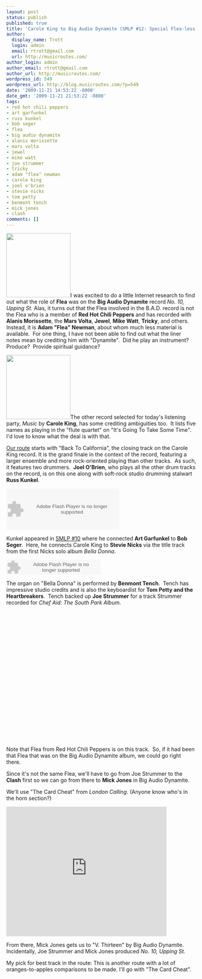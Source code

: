```yaml
---
layout: post
status: publish
published: true
title: 'Carole King to Big Audio Dynamite (SMLP #12: Special Flea-less Edition)'
author:
  display_name: Trott
  login: admin
  email: rtrott@gmail.com
  url: http://musicroutes.com/
author_login: admin
author_email: rtrott@gmail.com
author_url: http://musicroutes.com/
wordpress_id: 549
wordpress_url: http://blog.musicroutes.com/?p=549
date: '2009-11-21 14:53:22 -0800'
date_gmt: '2009-11-21 21:53:22 -0800'
tags:
- red hot chili peppers
- art garfunkel
- russ kunkel
- bob seger
- flea
- big audio dynamite
- alanis morissette
- mars volta
- jewel
- mike watt
- joe strummer
- tricky
- adam "flea" newman
- carole king
- joel o'brien
- stevie nicks
- tom petty
- benmont tench
- mick jones
- clash
comments: []
---
```

<p><img class="alignright" src="http://image.listen.com/img/170x170/1/1/2/2/1292211_170x170.jpg" alt="" width="170" height="170" />I was excited to do a little Internet research to find out what the role of <strong>Flea</strong> was on the <strong>Big Audio Dynamite</strong> record <em>No. 10, Upping St.</em> Alas, it turns out that the Flea involved in the B.A.D. record is not the Flea who is a member of <strong>Red Hot Chili Peppers</strong> and has recorded with <strong>Alanis Morissette</strong>, the <strong>Mars Volta</strong>, <strong>Jewel</strong>, <strong>Mike Watt</strong>, <strong>Tricky</strong>, and others. Instead, it is <strong>Adam "Flea" Newman</strong>, about whom much less material is available.  For one thing, I have not been able to find out what the liner notes mean by crediting him with "Dynamite".  Did he play an instrument?  Produce?  Provide spiritual guidance?</p>
<p><img class="alignright" src="http://image.listen.com/img/170x170/5/5/2/2/1412255_170x170.jpg" alt="" width="170" height="170" />The other record selected for today's listening party, <em>Music</em> by <strong>Carole King</strong>, has some crediting ambiguities too.  It lists five names as playing in the "flute quartet" on "It's Going To Take Some Time".  I'd love to know what the deal is with that.</p>
<p><a href="http://musicroutes.com/route.php?route=74303f9307fdc693a7c043a3584654d4" target="_blank">Our route</a> starts with "Back To California", the closing track on the Carole King record. It is the grand finale in the context of the record, featuring a larger ensemble and more rock-oriented playing than other tracks.  As such, it features two drummers.  <strong>Joel O'Brien</strong>, who plays all the other drum tracks on the record, is on this one along with soft-rock studio drumming stalwart <strong>Russ Kunkel</strong>.</p>
<div style="width:300px;"><object width="300" height="110"><param name="movie" value="http://media.imeem.com/m/YRR9D8U8tp/aus=false/"></param><param name="wmode" value="transparent"></param><embed src="http://media.imeem.com/m/YRR9D8U8tp/aus=false/" type="application/x-shockwave-flash" width="300" height="110" wmode="transparent"></embed></object></div>
<p>Kunkel appeared in <a href="http://blog.musicroutes.com/?p=536" target="_blank">SMLP #10</a> where he connected <strong>Art Garfunkel</strong> to <strong>Bob Seger</strong>.  Here, he connects Carole King to <strong>Stevie Nicks</strong> via the title track from the first Nicks solo album <em>Bella Donna</em>.</p>
<p><object classid="clsid:d27cdb6e-ae6d-11cf-96b8-444553540000" width="250" height="40" codebase="http://download.macromedia.com/pub/shockwave/cabs/flash/swflash.cab#version=6,0,40,0"><param name="wmode" value="window" /><param name="allowScriptAccess" value="always" /><param name="flashvars" value="hostname=cowbell.grooveshark.com&amp;widgetID=16649228&amp;style=metal&amp;p=0" /><param name="src" value="http://listen.grooveshark.com/songWidget.swf" /><embed type="application/x-shockwave-flash" width="250" height="40" src="http://listen.grooveshark.com/songWidget.swf" flashvars="hostname=cowbell.grooveshark.com&amp;widgetID=16649228&amp;style=metal&amp;p=0" allowscriptaccess="always" wmode="window"></embed></object></p>
<p>The organ on "Bella Donna" is performed by <strong>Benmont Tench</strong>.  Tench has impressive studio credits and is also the keyboardist for <strong>Tom Petty and the Heartbreakers</strong>.  Tench backed up <strong>Joe Strummer</strong> for a track Strummer recorded for <em>Chef Aid: The South Park Album</em>.</p>
<p><object classid="clsid:d27cdb6e-ae6d-11cf-96b8-444553540000" width="425" height="344" codebase="http://download.macromedia.com/pub/shockwave/cabs/flash/swflash.cab#version=6,0,40,0"><param name="allowFullScreen" value="true" /><param name="allowscriptaccess" value="always" /><param name="src" value="http://www.youtube.com/v/utM0pI_oclg&amp;hl=en_US&amp;fs=1&amp;" /><param name="allowfullscreen" value="true" /><embed type="application/x-shockwave-flash" width="425" height="344" src="http://www.youtube.com/v/utM0pI_oclg&amp;hl=en_US&amp;fs=1&amp;" allowscriptaccess="always" allowfullscreen="true"></embed></object></p>
<p>Note that Flea from Red Hot Chili Peppers is on this track.  So, if it had been that Flea that was on the Big Audio Dynamite album, we could go right there.  </p>
<p>Since it's not the same Flea, we'll have to go from Joe Strummer to the <strong>Clash</strong> first so we can go from there to <strong>Mick Jones</strong> in Big Audio Dynamite.</p>
<p>We'll use "The Card Cheat" from <em>London Calling</em>.  (Anyone know who's in the horn section?)</p>
<p><object width="425" height="344"><param name="movie" value="http://www.youtube.com/v/kZQOZC_ELBg&hl=en_US&fs=1&"></param><param name="allowFullScreen" value="true"></param><param name="allowscriptaccess" value="always"></param><embed src="http://www.youtube.com/v/kZQOZC_ELBg&hl=en_US&fs=1&" type="application/x-shockwave-flash" allowscriptaccess="always" allowfullscreen="true" width="425" height="344"></embed></object></p>
<p>From there, Mick Jones gets us to "V. Thirteen" by Big Audio Dynamite.  Incidentally, Joe Strummer and Mick Jones produced <em>No. 10, Upping St.</em></p>
<p>My pick for best track in the route: This is another route with a lot of oranges-to-apples comparisons to be made. I'll go with "The Card Cheat".</p>
